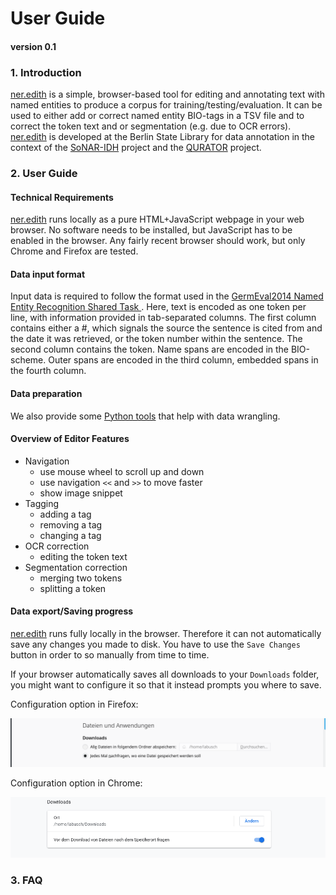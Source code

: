 # User Guide
#### version 0.1

### 1. Introduction
[ner.edith](https://github.com/cneud/ner.edith) is a simple, browser-based tool for editing and annotating text with named entities to produce a corpus for training/testing/evaluation. It can be used to either add or correct named entity BIO-tags in a TSV file and to correct the token text and or segmentation (e.g. due to OCR errors). [ner.edith](https://github.com/cneud/ner.edith) is developed at the Berlin State Library for data annotation in the context of the [SoNAR-IDH](https://sonar.fh-potsdam.de/) project and the [QURATOR](https://qurator.ai/) project.

### 2. User Guide
#### Technical Requirements 
[ner.edith](https://github.com/cneud/ner.edith) runs locally as a pure HTML+JavaScript webpage in your web browser. No software needs to be installed, but JavaScript has to be enabled in the browser. Any fairly recent browser should work, but only Chrome and Firefox are tested.
#### Data input format   
Input data is required to follow the format used in the [GermEval2014 Named Entity Recognition Shared Task ](https://sites.google.com/site/germeval2014ner/data). Here, text is encoded as one token per line, with information provided in tab-separated columns. The first column contains either a #, which signals the source the sentence is cited from and the date it was retrieved, or the token number within the sentence. The second column contains the token. Name spans are encoded in the BIO-scheme. Outer spans are encoded in the third column, embedded spans in the fourth column.
#### Data preparation  
We also provide some [Python tools](https://github.com/cneud/ner.edith/tree/master/tools) that help with data wrangling.
#### Overview of Editor Features
  * Navigation
    * use mouse wheel to scroll up and down
    * use navigation `<<` and `>>` to move faster
    * show image snippet
  * Tagging
    * adding a tag
    * removing a tag
    * changing a tag
  * OCR correction
    * editing the token text
  * Segmentation correction
    * merging two tokens
    * splitting a token
#### Data export/Saving progress
[ner.edith](https://github.com/cneud/ner.edith) runs fully locally in the browser. Therefore it can not automatically save any changes you made to disk. You have to use the `Save Changes` button in order to so manually from time to time.

If your browser automatically saves all downloads to your `Downloads` folder, you might want to configure it so that it instead prompts you where to save.

Configuration option in Firefox:

![Screenshot](./../.screenshots/firefox.png)

Configuration option in Chrome:

![Screenshot](./../.screenshots/chrome.png)
### 3. FAQ

